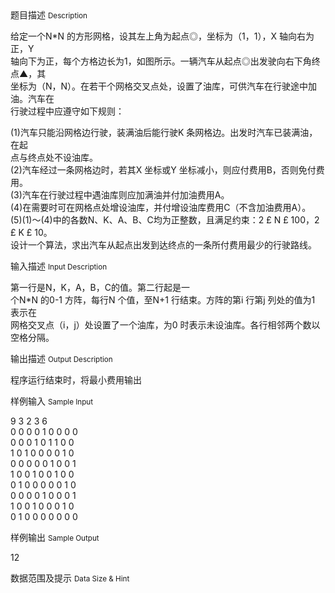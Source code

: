 <div class="panel panel-default">
<div class="area-title">
<span>
题目描述
<small>Description</small>
</span></div>
<div class="panel-body">

<p>给定一个N*N 的方形网格，设其左上角为起点◎，坐标为（1，1），X 轴向右为正，Y<br>轴向下为正，每个方格边长为1，如图所示。一辆汽车从起点◎出发驶向右下角终点▲，其<br>坐标为（N，N）。在若干个网格交叉点处，设置了油库，可供汽车在行驶途中加油。汽车在<br>行驶过程中应遵守如下规则：</p>
<p>(1)汽车只能沿网格边行驶，装满油后能行驶K 条网格边。出发时汽车已装满油，在起<br>点与终点处不设油库。<br>(2)汽车经过一条网格边时，若其X 坐标或Y 坐标减小，则应付费用B，否则免付费用。<br>(3)汽车在行驶过程中遇油库则应加满油并付加油费用A。<br>(4)在需要时可在网格点处增设油库，并付增设油库费用C（不含加油费用A）。<br>(5)(1)～(4)中的各数N、K、A、B、C均为正整数，且满足约束：2 £ N £ 100，2 £ K £ 10。<br>设计一个算法，求出汽车从起点出发到达终点的一条所付费用最少的行驶路线。</p>

</div>
</div>

<div class="panel panel-default">
<div class="area-title">
<span>
输入描述
<small>Input Description</small>
</span></div>
<div class="panel-body">
<p>第一行是N，K，A，B，C的值。第二行起是一<br>个N*N 的0-1 方阵，每行N 个值，至N+1 行结束。方阵的第i 行第j 列处的值为1 表示在<br>网格交叉点（i，j）处设置了一个油库，为0 时表示未设油库。各行相邻两个数以空格分隔。</p>

</div>
</div>
<div  class="panel panel-default">
<div class="area-title">
<span>
输出描述
<small>Output Description</small>
</span></div>
<div class="panel-body">

<p>程序运行结束时，将最小费用输出</p>

</div>
</div>


<div class="panel panel-default">
<div class="area-title">
<span>
样例输入
<small>Sample Input</small>
</span></div>
<div class="panel-body">
<p>9 3 2 3 6<br>0 0 0 0 1 0 0 0 0<br>0 0 0 1 0 1 1 0 0<br>1 0 1 0 0 0 0 1 0<br>0 0 0 0 0 1 0 0 1<br>1 0 0 1 0 0 1 0 0<br>0 1 0 0 0 0 0 1 0<br>0 0 0 0 1 0 0 0 1<br>1 0 0 1 0 0 0 1 0<br>0 1 0 0 0 0 0 0 0</p>

</div>
</div>

<div class="panel panel-default">
<div class="area-title">
<span>
样例输出
<small>Sample Output</small>
</span></div>
<div class="panel-body">
<p>12</p>

</div>
</div>

<div class="panel panel-default">
<div class="area-title">
<span>
数据范围及提示
<small>Data Size & Hint</small>
</span></div>
<div class="panel-body">

</div>
</div>